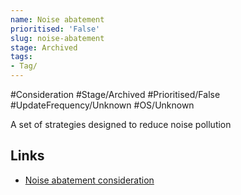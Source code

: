 ```yaml
---
name: Noise abatement
prioritised: 'False'
slug: noise-abatement
stage: Archived
tags:
- Tag/
---
```


#Consideration #Stage/Archived #Prioritised/False #UpdateFrequency/Unknown #OS/Unknown

A set of strategies designed to reduce noise pollution

## Links

* [Noise abatement consideration](https://design.planning.data.gov.uk/planning-consideration/noise-abatement)